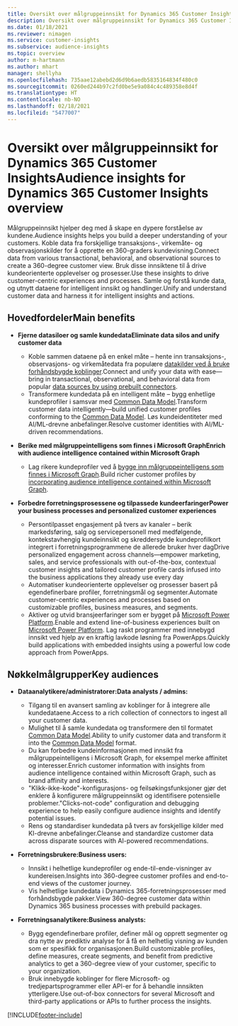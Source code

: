 ```yaml
---
title: Oversikt over målgruppeinnsikt for Dynamics 365 Customer Insights
description: Oversikt over målgruppeinnsikt for Dynamics 365 Customer Insights.
ms.date: 01/18/2021
ms.reviewer: nimagen
ms.service: customer-insights
ms.subservice: audience-insights
ms.topic: overview
author: m-hartmann
ms.author: mhart
manager: shellyha
ms.openlocfilehash: 735aae12abebd2d6d9b6aedb5835164834f480c0
ms.sourcegitcommit: 0260ed244b97c2fd0be5e9a084c4c489358e8d4f
ms.translationtype: HT
ms.contentlocale: nb-NO
ms.lasthandoff: 02/18/2021
ms.locfileid: "5477007"
---
```

# <a name="audience-insights-for-dynamics-365-customer-insights-overview"></a><span data-ttu-id="7e110-103">Oversikt over målgruppeinnsikt for Dynamics 365 Customer Insights</span><span class="sxs-lookup"><span data-stu-id="7e110-103">Audience insights for Dynamics 365 Customer Insights overview</span></span>

<span data-ttu-id="7e110-104">Målgruppeinnsikt hjelper deg med å skape en dypere forståelse av kundene.</span><span class="sxs-lookup"><span data-stu-id="7e110-104">Audience insights helps you build a deeper understanding of your customers.</span></span> <span data-ttu-id="7e110-105">Koble data fra forskjellige transaksjons-, virkemåte- og observasjonskilder for å opprette en 360-graders kundevisning.</span><span class="sxs-lookup"><span data-stu-id="7e110-105">Connect data from various transactional, behavioral, and observational sources to create a 360-degree customer view.</span></span> <span data-ttu-id="7e110-106">Bruk disse innsiktene til å drive kundeorienterte opplevelser og prosesser.</span><span class="sxs-lookup"><span data-stu-id="7e110-106">Use these insights to drive customer-centric experiences and processes.</span></span> <span data-ttu-id="7e110-107">Samle og forstå kunde data, og utnytt dataene for intelligent innsikt og handlinger.</span><span class="sxs-lookup"><span data-stu-id="7e110-107">Unify and understand customer data and harness it for intelligent insights and actions.</span></span>

## <a name="main-benefits"></a><span data-ttu-id="7e110-108">Hovedfordeler</span><span class="sxs-lookup"><span data-stu-id="7e110-108">Main benefits</span></span> 

- <span data-ttu-id="7e110-109">**Fjerne datasiloer og samle kundedata**</span><span class="sxs-lookup"><span data-stu-id="7e110-109">**Eliminate data silos and unify customer data**</span></span>

  - <span data-ttu-id="7e110-110">Koble sammen dataene på en enkel måte – hente inn transaksjons-, observasjons- og virkemåtedata fra populære [datakilder ved å bruke forhåndsbygde koblinger](data-sources.md).</span><span class="sxs-lookup"><span data-stu-id="7e110-110">Connect and unify your data with ease—bring in transactional, observational, and behavioral data from popular [data sources by using prebuilt connectors](data-sources.md).</span></span>
  - <span data-ttu-id="7e110-111">Transformere kundedata på en intelligent måte – bygg enhetlige kundeprofiler i samsvar med [Common Data Model](https://docs.microsoft.com/common-data-model/).</span><span class="sxs-lookup"><span data-stu-id="7e110-111">Transform customer data intelligently—build unified customer profiles conforming to the [Common Data Model](https://docs.microsoft.com/common-data-model/).</span></span> <span data-ttu-id="7e110-112">Løs kundeidentiteter med AI/ML-drevne anbefalinger.</span><span class="sxs-lookup"><span data-stu-id="7e110-112">Resolve customer identities with AI/ML-driven recommendations.</span></span>

- <span data-ttu-id="7e110-113">**Berike med målgruppeintelligens som finnes i Microsoft Graph**</span><span class="sxs-lookup"><span data-stu-id="7e110-113">**Enrich with audience intelligence contained within Microsoft Graph**</span></span>

  - <span data-ttu-id="7e110-114">Lag rikere kundeprofiler ved å [bygge inn målgruppeintelligens som finnes i Microsoft Graph](enrichment-microsoft-graph.md).</span><span class="sxs-lookup"><span data-stu-id="7e110-114">Build richer customer profiles by [incorporating audience intelligence contained within Microsoft Graph](enrichment-microsoft-graph.md).</span></span>  

- <span data-ttu-id="7e110-115">**Forbedre forretningsprosessene og tilpassede kundeerfaringer**</span><span class="sxs-lookup"><span data-stu-id="7e110-115">**Power your business processes and personalized customer experiences**</span></span>

  - <span data-ttu-id="7e110-116">Persontilpasset engasjement på tvers av kanaler – berik markedsføring, salg og servicepersonell med medfølgende, kontekstavhengig kundeinnsikt og skreddersydde kundeprofilkort integrert i forretningsprogrammene de allerede bruker hver dag</span><span class="sxs-lookup"><span data-stu-id="7e110-116">Drive personalized engagement across channels—empower marketing, sales, and service professionals with out-of-the-box, contextual customer insights and tailored customer profile cards infused into the business applications they already use every day</span></span>
  - <span data-ttu-id="7e110-117">Automatiser kundeorienterte opplevelser og prosesser basert på egendefinerbare profiler, forretningsmål og segmenter.</span><span class="sxs-lookup"><span data-stu-id="7e110-117">Automate customer-centric experiences and processes based on customizable profiles, business measures, and segments.</span></span>
  - <span data-ttu-id="7e110-118">Aktiver og utvid bransjeerfaringer som er bygget på [Microsoft Power Platform](https://powerplatform.microsoft.com/).</span><span class="sxs-lookup"><span data-stu-id="7e110-118">Enable and extend line-of-business experiences built on [Microsoft Power Platform](https://powerplatform.microsoft.com/).</span></span> <span data-ttu-id="7e110-119">Lag raskt programmer med innebygd innsikt ved hjelp av en kraftig lavkode løsning fra PowerApps.</span><span class="sxs-lookup"><span data-stu-id="7e110-119">Quickly build applications with embedded insights using a powerful low code approach from PowerApps.</span></span>  

## <a name="key-audiences"></a><span data-ttu-id="7e110-120">Nøkkelmålgrupper</span><span class="sxs-lookup"><span data-stu-id="7e110-120">Key audiences</span></span>

- <span data-ttu-id="7e110-121">**Dataanalytikere/administratorer:**</span><span class="sxs-lookup"><span data-stu-id="7e110-121">**Data analysts / admins:**</span></span>

  - <span data-ttu-id="7e110-122">Tilgang til en avansert samling av koblinger for å integrere alle kundedataene.</span><span class="sxs-lookup"><span data-stu-id="7e110-122">Access to a rich collection of connectors to ingest all your customer data.</span></span>
  - <span data-ttu-id="7e110-123">Mulighet til å samle kundedata og transformere den til formatet [Common Data Model](https://docs.microsoft.com/common-data-model/).</span><span class="sxs-lookup"><span data-stu-id="7e110-123">Ability to unify customer data and transform it into the [Common Data Model](https://docs.microsoft.com/common-data-model/) format.</span></span>
  - <span data-ttu-id="7e110-124">Du kan forbedre kundeinformasjonen med innsikt fra målgruppeintelligens i Microsoft Graph, for eksempel merke affinitet og interesser.</span><span class="sxs-lookup"><span data-stu-id="7e110-124">Enrich customer information with insights from audience intelligence contained within Microsoft Graph, such as brand affinity and interests.</span></span>
  - <span data-ttu-id="7e110-125">"Klikk-ikke-kode"-konfigurasjons- og feilsøkingsfunksjoner gjør det enklere å konfigurere målgruppeinnsikt og identifisere potensielle problemer.</span><span class="sxs-lookup"><span data-stu-id="7e110-125">"Clicks-not-code" configuration and debugging experience to help easily configure audience insights and identify potential issues.</span></span>
  - <span data-ttu-id="7e110-126">Rens og standardiser kundedata på tvers av forskjellige kilder med KI-drevne anbefalinger.</span><span class="sxs-lookup"><span data-stu-id="7e110-126">Cleanse and standardize customer data across disparate sources with AI-powered recommendations.</span></span>  

- <span data-ttu-id="7e110-127">**Forretningsbrukere:**</span><span class="sxs-lookup"><span data-stu-id="7e110-127">**Business users:**</span></span>

  - <span data-ttu-id="7e110-128">Innsikt i helhetlige kundeprofiler og ende-til-ende-visninger av kundereisen.</span><span class="sxs-lookup"><span data-stu-id="7e110-128">Insights into 360-degree customer profiles and end-to-end views of the customer journey.</span></span>
  - <span data-ttu-id="7e110-129">Vis helhetlige kundedata i Dynamics 365-forretningsprosesser med forhåndsbygde pakker.</span><span class="sxs-lookup"><span data-stu-id="7e110-129">View 360-degree customer data within Dynamics 365 business processes with prebuild packages.</span></span>

- <span data-ttu-id="7e110-130">**Forretningsanalytikere:**</span><span class="sxs-lookup"><span data-stu-id="7e110-130">**Business analysts:**</span></span>

  - <span data-ttu-id="7e110-131">Bygg egendefinerbare profiler, definer mål og opprett segmenter og dra nytte av prediktiv analyse for å få en helhetlig visning av kunden som er spesifikk for organisasjonen.</span><span class="sxs-lookup"><span data-stu-id="7e110-131">Build customizable profiles, define measures, create segments, and benefit from predictive analytics to get a 360-degree view of your customer, specific to your organization.</span></span>  
  - <span data-ttu-id="7e110-132">Bruk innebygde koblinger for flere Microsoft- og tredjepartsprogrammer eller API-er for å behandle innsikten ytterligere.</span><span class="sxs-lookup"><span data-stu-id="7e110-132">Use out-of-box connectors for several Microsoft and third-party applications or APIs to further process the insights.</span></span>


[!INCLUDE[footer-include](../includes/footer-banner.md)]